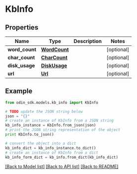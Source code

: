 # KbInfo


## Properties

Name | Type | Description | Notes
------------ | ------------- | ------------- | -------------
**word_count** | [**WordCount**](WordCount.md) |  | [optional] 
**char_count** | [**CharCount**](CharCount.md) |  | [optional] 
**disk_usage** | [**DiskUsage**](DiskUsage.md) |  | [optional] 
**url** | [**Url**](Url.md) |  | [optional] 

## Example

```python
from odin_sdk.models.kb_info import KbInfo

# TODO update the JSON string below
json = "{}"
# create an instance of KbInfo from a JSON string
kb_info_instance = KbInfo.from_json(json)
# print the JSON string representation of the object
print KbInfo.to_json()

# convert the object into a dict
kb_info_dict = kb_info_instance.to_dict()
# create an instance of KbInfo from a dict
kb_info_form_dict = kb_info.from_dict(kb_info_dict)
```
[[Back to Model list]](../README.md#documentation-for-models) [[Back to API list]](../README.md#documentation-for-api-endpoints) [[Back to README]](../README.md)


